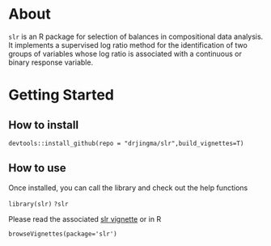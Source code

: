 # About

`slr` is an R package for selection of balances in compositional data analysis. It implements a supervised log ratio method for the identification of two groups of variables whose log ratio is associated with a continuous or binary response variable. 

# Getting Started

## How to install

`devtools::install_github(repo = "drjingma/slr",build_vignettes=T)`

## How to use

Once installed, you can call the library and check out the help functions

`library(slr)`
`?slr`

Please read the associated [slr vignette](https://htmlpreview.github.io/?https://github.com/drjingma/slr/blob/master/vignettes/slr.html) or in R 

`browseVignettes(package='slr')`

